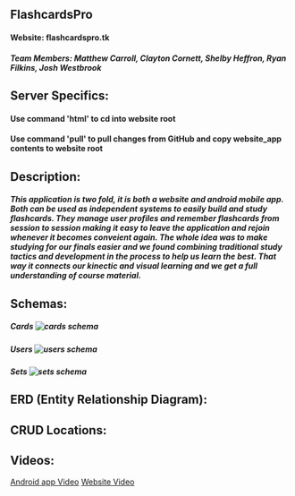 ## FlashcardsPro

#### Website: flashcardspro.tk

##### Team Members: Matthew Carroll, Clayton Cornett, Shelby Heffron, Ryan Filkins, Josh Westbrook

## Server Specifics:
#### Use command 'html' to cd into website root
#### Use command 'pull' to pull changes from GitHub and copy website_app contents to website root

## Description:
##### This application is two fold, it is both a website and android mobile app. Both can be used as independent systems to easily build and study flashcards. They manage user profiles and remember flashcards from session to session making it easy to leave the application and rejoin whenever it becomes conveient again. The whole idea was to make studying for our finals easier and we found combining traditional study tactics and development in the process to help us learn the best. That way it connects our kinectic and visual learning and we get a full understanding of course material. 

## Schemas:
##### Cards ![cards schema](https://github.com/smheffron/FlashcardsPro/tree/master/Assets/card_schema.png)
##### Users ![users schema](https://github.com/smheffron/FlashcardsPro/tree/master/Assets/user_schema.png)
##### Sets ![sets schema](https://github.com/smheffron/FlashcardsPro/tree/master/Assets/set_schema.png)

## ERD (Entity Relationship Diagram):


## CRUD Locations:


## Videos:
[Android app Video](https://www.youtube.com/watch?v=K8JtEnKH8pQ&feature=youtu.be)
[Website Video](https://www.youtube.com/watch?v=K8JtEnKH8pQ&feature=youtu.be)